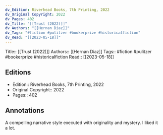 ```yaml
---
dv_Edition: Riverhead Books, 7th Printing, 2022
dv_Original Copyright: 2022
dv_Pages: 402
dv_Title: "[[Trust (2022)]]"
dv_Authors: "[[Hernan Diaz]]"
dv_Tags: "#fiction #pulitzer #bookerprize #historicalfiction"
dv_Read: "[[2023-05-18]]"
---
```

Title:: [[Trust (2022)]]
Authors:: [[Hernan Diaz]]
Tags:: #fiction #pulitzer #bookerprize #historicalfiction 
Read:: [[2023-05-18]]

## Editions
- Edition:: Riverhead Books, 7th Printing, 2022
- Original Copyright:: 2022
- Pages:: 402

## Annotations

A compelling narrative style executed with originality and mystery. I liked it a lot.